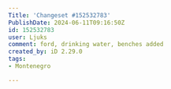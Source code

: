 ```yaml
---
Title: 'Changeset #152532783'
PublishDate: 2024-06-11T09:16:50Z
id: 152532783
user: Ljuks
comment: ford, drinking water, benches added
created_by: iD 2.29.0
tags:
- Montenegro

---
```

